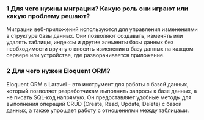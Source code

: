 ### 1 Для чего нужны миграции? Какую роль они играют или какую проблему решают?
Миграции веб-приложений используются для управления изменениями в структуре базы данных. Они позволяют создавать, изменять или удалять таблицы, индексы и другие элементы базы данных без необходимости вручную вносить изменения в базу данных на каждом сервере или устройстве, где разворачивается приложение.

### 2 Для чего нужен Eloquent ORM?

Eloquent ORM в Laravel - это инструмент для работы с базой данных, который позволяет разработчикам выполнять запросы к базе данных, а не писать SQL-код напрямую. Он предоставляет удобные методы для выполнения операций CRUD (Create, Read, Update, Delete) с базой данных, а также упрощает работу с отношениями между таблицами.